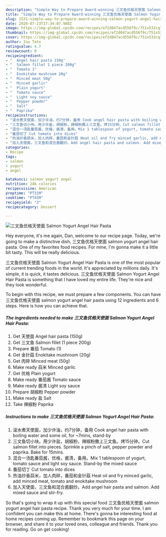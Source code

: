 ```yaml
---
description: "Simple Way to Prepare Award-winning 三文鱼优格天使面 Salmon Yogurt Angel Hair Pasta"
title: "Simple Way to Prepare Award-winning 三文鱼优格天使面 Salmon Yogurt Angel Hair Pasta"
slug: 1531-simple-way-to-prepare-award-winning-salmon-yogurt-angel-hair-pasta
date: 2020-07-23T17:34:07.988Z
image: https://img-global.cpcdn.com/recipes/ef2d847acd556f9c/751x532cq70/三文鱼优格天使面-salmon-yogurt-angel-hair-pasta-recipe-main-photo.jpg
thumbnail: https://img-global.cpcdn.com/recipes/ef2d847acd556f9c/751x532cq70/三文鱼优格天使面-salmon-yogurt-angel-hair-pasta-recipe-main-photo.jpg
cover: https://img-global.cpcdn.com/recipes/ef2d847acd556f9c/751x532cq70/三文鱼优格天使面-salmon-yogurt-angel-hair-pasta-recipe-main-photo.jpg
author: Ina Tate
ratingvalue: 4.7
reviewcount: 9
recipeingredient:
- "  Angel hair pasta 150g"
- "  Salmon fillet 1 piece 200g"
- "  Tomato 1"
- "  Enokitake mushroom 20g"
- "  Minced meat 50g"
- "  Minced garlic"
- "  Plain yogurt"
- "  Tomato sauce"
- "  Light soy sauce"
- "  Pepper powder"
- "  Salt"
- "  Paprika"
recipeinstructions:
- "滚水煮天使面，加少许油，约7分钟，备用 Cook angel hair pasta with boiling water and some oil, for ~7mins, stand-by"
- "三文鱼切小块。用少许盐，胡椒粉，辣椒粉撒上三文鱼。烤15分钟。Cut salmon fillet into pieces. Sprinkle a pinch of salt, pepper powder and paprika. Bake for 15mins."
- "混合一汤匙番茄酱，优格，酱清，备用。Mix 1 tablespoon of yogurt, tomato sauce and light soy sauce. Stand-by the mixed sauce"
- "番茄切丁 Cut tomato into dices"
- "热油炒香蒜米，加人肉碎，番茄和金针菇 Heat oil and fry minced garlic, add minced meat, tomato and enokitake mushroom"
- "加入天使面，三文鱼和混合酱翻炒。Add angel hair pasta and salmon. Add mixed sauce and stir-fry."
categories:
- Recipe
tags:
- salmon
- yogurt
- angel

katakunci: salmon yogurt angel 
nutrition: 246 calories
recipecuisine: American
preptime: "PT31M"
cooktime: "PT45M"
recipeyield: "3"
recipecategory: Dessert

---
```



![三文鱼优格天使面 Salmon Yogurt Angel Hair Pasta](https://img-global.cpcdn.com/recipes/ef2d847acd556f9c/751x532cq70/三文鱼优格天使面-salmon-yogurt-angel-hair-pasta-recipe-main-photo.jpg)

Hey everyone, it's me again, Dan, welcome to our recipe page. Today, we're going to make a distinctive dish, 三文鱼优格天使面 salmon yogurt angel hair pasta. One of my favorites food recipes. For mine, I'm gonna make it a little bit tasty. This will be really delicious.

三文鱼优格天使面 Salmon Yogurt Angel Hair Pasta is one of the most popular of current trending foods in the world. It's appreciated by millions daily. It's simple, it is quick, it tastes delicious. 三文鱼优格天使面 Salmon Yogurt Angel Hair Pasta is something that I have loved my entire life. They're nice and they look wonderful.




To begin with this recipe, we must prepare a few components. You can have 三文鱼优格天使面 salmon yogurt angel hair pasta using 12 ingredients and 6 steps. Here is how you can achieve that.

<!--inarticleads1-->

##### The ingredients needed to make 三文鱼优格天使面 Salmon Yogurt Angel Hair Pasta:

1. Get  天使面 Angel hair pasta (150g)
1. Get  三文鱼 Salmon fillet (1 piece 200g)
1. Prepare  番茄 Tomato (1)
1. Get  金针菇 Enokitake mushroom (20g)
1. Get  肉碎 Minced meat (50g)
1. Make ready  蒜米 Minced garlic
1. Get  优格 Plain yogurt
1. Make ready  番茄酱 Tomato sauce
1. Make ready  酱清 Light soy sauce
1. Prepare  胡椒粉 Pepper powder
1. Make ready  盐 Salt
1. Take  辣椒粉 Paprika




<!--inarticleads2-->

##### Instructions to make 三文鱼优格天使面 Salmon Yogurt Angel Hair Pasta:

1. 滚水煮天使面，加少许油，约7分钟，备用 Cook angel hair pasta with boiling water and some oil, for ~7mins, stand-by
1. 三文鱼切小块。用少许盐，胡椒粉，辣椒粉撒上三文鱼。烤15分钟。Cut salmon fillet into pieces. Sprinkle a pinch of salt, pepper powder and paprika. Bake for 15mins.
1. 混合一汤匙番茄酱，优格，酱清，备用。Mix 1 tablespoon of yogurt, tomato sauce and light soy sauce. Stand-by the mixed sauce
1. 番茄切丁 Cut tomato into dices
1. 热油炒香蒜米，加人肉碎，番茄和金针菇 Heat oil and fry minced garlic, add minced meat, tomato and enokitake mushroom
1. 加入天使面，三文鱼和混合酱翻炒。Add angel hair pasta and salmon. Add mixed sauce and stir-fry.




So that's going to wrap it up with this special food 三文鱼优格天使面 salmon yogurt angel hair pasta recipe. Thank you very much for your time. I am confident you can make this at home. There's gonna be interesting food at home recipes coming up. Remember to bookmark this page on your browser, and share it to your loved ones, colleague and friends. Thank you for reading. Go on get cooking!
